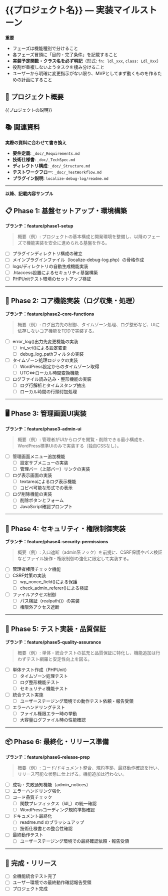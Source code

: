 # {{プロジェクト名}} — 実装マイルストーン

**重要**
- フェーズは機能種別で分けること
- 各フェーズ冒頭に「目的・完了条件」を記載すること
- **実装予定関数・クラス名を必ず明記**（形式: `fn: ldl_xxx`, `class: Ldl_Xxx`）
- 役割が重複しないようタスクを棲み分けること
- ユーザーから明確に変更指示がない限り、MVPとしてまず動くものを作るための計画にすること

## 🎯 プロジェクト概要
{{プロジェクトの説明}}

## 📚 関連資料
**実際の資料に合わせて書き換え**
- **要件定義**: `_doc/_Requirements.md`
- **技術仕様書**: `_doc/_TechSpec.md`
- **ディレクトリ構成**: `_doc/_Structure.md`
- **テストワークフロー**: `_doc/_TestWorkflow.md`
- **プラグイン説明**: `localize-debug-log/readme.md`

---

**以降、記載内容サンプル**
## 📋 Phase 1: 基盤セットアップ・環境構築
**ブランチ：feature/phase1-setup**
> 概要（例）: プロジェクトの基本構成と開発環境を整備し、以降のフェーズで機能実装を安全に進められる基盤を作る。
- [ ] プラグインディレクトリ構成の確立
- [ ] メインプラグインファイル（localize-debug-log.php）の骨格作成
- [ ] logs/ディレクトリの自動生成機能実装
- [ ] .htaccess設置によるセキュリティ基盤構築
- [ ] PHPUnitテスト環境のセットアップ検証

---

## 🔧 Phase 2: コア機能実装（ログ収集・処理）
**ブランチ：feature/phase2-core-functions**
> 概要（例）: ログ出力先の制御、タイムゾーン処理、ログ整形など、UIに依存しないコア機能をTDDで実装する。
- [ ] error_log()出力先変更機能の実装
  - [ ] ini_set()による設定変更
  - [ ] debug_log_pathフィルタの実装
- [ ] タイムゾーン処理ロジックの実装
  - [ ] WordPress設定からのタイムゾーン取得
  - [ ] UTC⇔ローカル時間変換機能
- [ ] ログファイル読み込み・整形機能の実装
  - [ ] ログ行解析とタイムスタンプ抽出
  - [ ] ローカル時間の行頭付加処理

---

## 🖥️ Phase 3: 管理画面UI実装
**ブランチ：feature/phase3-admin-ui**
> 概要（例）: 管理者がUIからログを閲覧・削除できる最小構成を、WordPress標準UIのみで実装する（独自CSSなし）。
- [ ] 管理画面メニュー追加機能
  - [ ] 設定サブメニューの実装
  - [ ] 管理バー（上部バー）リンクの実装
- [ ] ログ表示画面の実装
  - [ ] textareaによるログ表示機能
  - [ ] コピペ可能な形式での表示
- [ ] ログ削除機能の実装
  - [ ] 削除ボタンとフォーム
  - [ ] JavaScript確認プロンプト

---

## 🔐 Phase 4: セキュリティ・権限制御実装
**ブランチ：feature/phase4-security-permissions**
> 概要（例）: 入口遮断（admin系フック）を前提に、CSRF保護やパス検証などファイル操作・権限制御の強化に限定して実装する。
- [ ] 管理者権限チェック機能
- [ ] CSRF対策の実装
  - [ ] wp_nonce_field()による保護
  - [ ] check_admin_referer()による検証
- [ ] ファイルアクセス制御
  - [ ] パス検証（realpath()）の実装
  - [ ] 権限外アクセス遮断

---

## 🧪 Phase 5: テスト実装・品質保証
**ブランチ：feature/phase5-quality-assurance**
> 概要（例）: 単体・統合テストの拡充と品質保証に特化し、機能追加は行わずテスト網羅と安定性向上を図る。
- [ ] 単体テスト作成（PHPUnit）
  - [ ] タイムゾーン処理テスト
  - [ ] ログ整形機能テスト
  - [ ] セキュリティ機能テスト
- [ ] 統合テスト実施
  - [ ] ユーザーステージング環境での動作テスト依頼・報告受領
- [ ] エラーハンドリングテスト
  - [ ] ファイル権限エラー時の挙動
  - [ ] 大容量ログファイル時の性能確認

---

## 📦 Phase 6: 最終化・リリース準備
**ブランチ：feature/phase6-release-prep**
> 概要（例）: コード/ドキュメント整合、規約準拠、最終動作確認を行い、リリース可能な状態に仕上げる。機能追加は行わない。
- [ ] 成功・失敗通知機能（admin_notices）
- [ ] エラーハンドリング強化
- [ ] コード品質チェック
  - [ ] 関数プレフィックス（ldl_）の統一確認
  - [ ] WordPressコーディング規約準拠確認
- [ ] ドキュメント最終化
  - [ ] readme.md のブラッシュアップ
  - [ ] 技術仕様書との整合性確認
- [ ] 最終動作テスト
  - [ ] ユーザーステージング環境での最終確認依頼・報告受領

---

## 🎉 完成・リリース
- [ ] 全機能統合テスト完了
- [ ] ユーザー環境での最終動作確認報告受領
- [ ] プロジェクト完成
